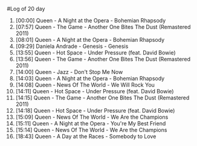 #Log of 20 day

1. [00:00] Queen - A Night at the Opera - Bohemian Rhapsody
1. [07:57] Queen - The Game - Another One Bites The Dust (Remastered 2011)
1. [08:01] Queen - A Night at the Opera - Bohemian Rhapsody
1. [09:29] Daniela Andrade - Genesis - Genesis
1. [13:55] Queen - Hot Space - Under Pressure (feat. David Bowie)
1. [13:56] Queen - The Game - Another One Bites The Dust (Remastered 2011)
1. [14:00] Queen - Jazz - Don't Stop Me Now
1. [14:03] Queen - A Night at the Opera - Bohemian Rhapsody
1. [14:08] Queen - News Of The World - We Will Rock You
1. [14:11] Queen - Hot Space - Under Pressure (feat. David Bowie)
1. [14:15] Queen - The Game - Another One Bites The Dust (Remastered 2011)
1. [14:18] Queen - Hot Space - Under Pressure (feat. David Bowie)
1. [15:09] Queen - News Of The World - We Are the Champions
1. [15:11] Queen - A Night at the Opera - You're My Best Friend
1. [15:14] Queen - News Of The World - We Are the Champions
1. [18:43] Queen - A Day at the Races - Somebody to Love
